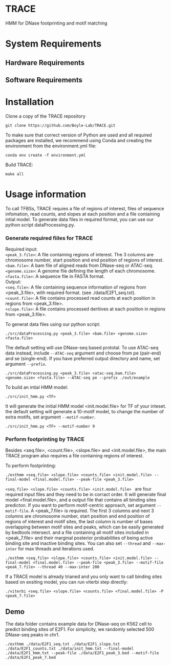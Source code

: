 # TRACE
HMM for DNase footprinting and motif matching

# System Requirements

## Hardware Requirements

## Software Requirements


# Installation
Clone a copy of the TRACE repository

```
git clone https://github.com/Boyle-Lab/TRACE.git
```
To make sure that correct version of Python are used and all required packages are installed, we recommend using Conda and creating the environment from the environment.yml file:

```
conda env create -f environment.yml
```
Build TRACE:

```
make all
```

# Usage information
To call TFBSs, TRACE requies a file of regions of interest, files of sequence infomation, read counts, and slopes at each position and a file containing intial model. 
To generate data files in required format, you can use our python script dataProcessing.py. 

### Generate required fiiles for TRACE
Required input:      
```<peak_3.file>```: A file containing regions of interest. The 3 columns are chromosome number, start position and end position of regions of interest.   
```<bam.file>```: A bam file of aligned reads from DNase-seq or ATAC-seq.   
```<genome.size>```: A genome file defining the length of each chromosome.   
```<fasta.file>```: A sequence file in FASTA format.    
Output:   
```<seq.file>```: A file containing sequence information of regions from <peak_3.file>, with required format. (see ./data/E2F1_seq.txt).   
```<count.file>```: A file contains processed read counts at each position in regions from <peak_3.file>.   
```<slope.file>```: A file contains processed deritives at each position in regions from <peak_3.file>.   

To generat data files using our python script:
```
./src/dataProcessing.py <peak_3.file> <bam.file> <genome.size> <fasta.file> 
```
The default setting will use DNase-seq based prototal. To use ATAC-seq data instead, include ```--ATAC-seq``` argument and choose from pe (pair-end) and se (single-end). If you have preferred output directory and name, set argument ```--prefix```.

```
./src/dataProcessing.py <peak_3.file> <atac-seq.bam.file> <genome.size> <fasta.file> --ATAC-seq pe --prefix ./out/example
```

To build an intial HMM model:

```
./src/init_hmm.py <TF>
```
It will generate the initial HMM model <init.model.file> for TF of your inteset.  the default setting will generate a 10-motif model, to change the number of extra motifs, set argument ```--motif-number```.   

```
./src/init_hmm.py <TF> --motif-number 9
```

### Perform footprinting by TRACE
Besides  <seq.file>, <count.file>, <slope.file> and <init.model.file>,  the main TRACE program also requires a file containing regions of interest.

To perform footprinting: 

```
./esthmm <seq.file> <slope.file> <counts.file> <init.model.file> --final-model <final.model.file> --peak-file <peak_3.file> 
```

```<seq.file> <slope.file> <counts.file> <init.model.file> ``` are four required input files and they need to be in corract order. It will generate final model <final.model.file>, and a output file that contains all binding sites predicton.
If you want to perform motif-centric approach, set argument ```--motif-file```. A <peak_7.file> is required. The first 3 columns and next 3 columns are chromosome number, start position and end position of regions of interest and motif sites, the last column is number of bases overlapping between motif sites and peaks, which can be easily generated by bedtools intersect. and a file containing all motif sites included in <peak_7.file> and their marginal posterior probabilities of being active binding site and inactive binding sites.
You can also set ```--thread``` and  ```--max-inter``` for max threads and iterations used.

```
./esthmm <seq.file> <slope.file> <counts.file> <init.model.file> --final-model <final.model.file> --peak-file <peak_3.file> --motif-file <peak_7.file> --thread 40 --max-inter 200
```

If a TRACE model is already trianed and you only want to call binding sites based on exsiting model, you can run viterbi step directly:

```
./viterbi <seq.file> <slope.file> <counts.file> <final.model.file> -P <peak_7.file> 
```

## Demo
The data folder contains example data for DNase-seq on K562 cell to predict binding sites of E2F1.  For simplicity, we randomly selected 500 DNase-seq peaks in chr1. 

```
./esthmm ./data/E2F1_seq.txt ./data/E2F1_slope.txt ./data/E2F1_counts.txt ./data/init_hmm.txt --final-model ./data/E2F1_hmm.txt --peak-file ./data/E2F1_peak_3.bed --motif-file ./data/E2F1_peak_7.bed
```
